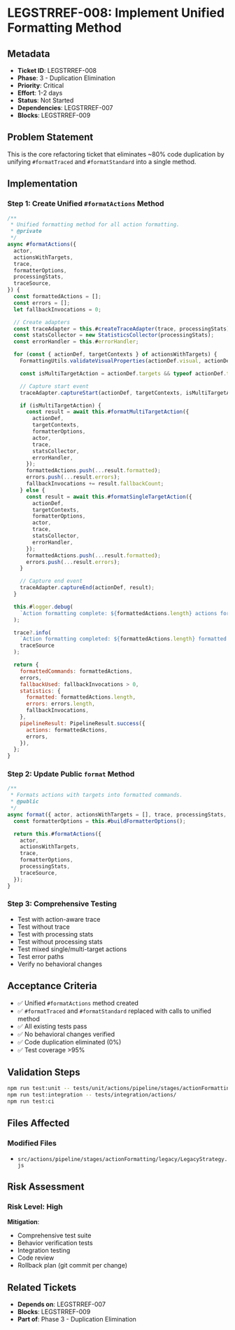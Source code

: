 # LEGSTRREF-008: Implement Unified Formatting Method

## Metadata
- **Ticket ID**: LEGSTRREF-008
- **Phase**: 3 - Duplication Elimination
- **Priority**: Critical
- **Effort**: 1-2 days
- **Status**: Not Started
- **Dependencies**: LEGSTRREF-007
- **Blocks**: LEGSTRREF-009

## Problem Statement

This is the core refactoring ticket that eliminates ~80% code duplication by unifying `#formatTraced` and `#formatStandard` into a single method.

## Implementation

### Step 1: Create Unified `#formatActions` Method

```javascript
/**
 * Unified formatting method for all action formatting.
 * @private
 */
async #formatActions({
  actor,
  actionsWithTargets,
  trace,
  formatterOptions,
  processingStats,
  traceSource,
}) {
  const formattedActions = [];
  const errors = [];
  let fallbackInvocations = 0;

  // Create adapters
  const traceAdapter = this.#createTraceAdapter(trace, processingStats);
  const statsCollector = new StatisticsCollector(processingStats);
  const errorHandler = this.#errorHandler;

  for (const { actionDef, targetContexts } of actionsWithTargets) {
    FormattingUtils.validateVisualProperties(actionDef.visual, actionDef.id);

    const isMultiTargetAction = actionDef.targets && typeof actionDef.targets === 'object';

    // Capture start event
    traceAdapter.captureStart(actionDef, targetContexts, isMultiTargetAction);

    if (isMultiTargetAction) {
      const result = await this.#formatMultiTargetAction({
        actionDef,
        targetContexts,
        formatterOptions,
        actor,
        trace,
        statsCollector,
        errorHandler,
      });
      formattedActions.push(...result.formatted);
      errors.push(...result.errors);
      fallbackInvocations += result.fallbackCount;
    } else {
      const result = await this.#formatSingleTargetAction({
        actionDef,
        targetContexts,
        formatterOptions,
        actor,
        trace,
        statsCollector,
        errorHandler,
      });
      formattedActions.push(...result.formatted);
      errors.push(...result.errors);
    }

    // Capture end event
    traceAdapter.captureEnd(actionDef, result);
  }

  this.#logger.debug(
    `Action formatting complete: ${formattedActions.length} actions formatted successfully`
  );

  trace?.info(
    `Action formatting completed: ${formattedActions.length} formatted actions, ${errors.length} errors`,
    traceSource
  );

  return {
    formattedCommands: formattedActions,
    errors,
    fallbackUsed: fallbackInvocations > 0,
    statistics: {
      formatted: formattedActions.length,
      errors: errors.length,
      fallbackInvocations,
    },
    pipelineResult: PipelineResult.success({
      actions: formattedActions,
      errors,
    }),
  };
}
```

### Step 2: Update Public `format` Method

```javascript
/**
 * Formats actions with targets into formatted commands.
 * @public
 */
async format({ actor, actionsWithTargets = [], trace, processingStats, traceSource }) {
  const formatterOptions = this.#buildFormatterOptions();

  return this.#formatActions({
    actor,
    actionsWithTargets,
    trace,
    formatterOptions,
    processingStats,
    traceSource,
  });
}
```

### Step 3: Comprehensive Testing

- Test with action-aware trace
- Test without trace
- Test with processing stats
- Test without processing stats
- Test mixed single/multi-target actions
- Test error paths
- Verify no behavioral changes

## Acceptance Criteria

- ✅ Unified `#formatActions` method created
- ✅ `#formatTraced` and `#formatStandard` replaced with calls to unified method
- ✅ All existing tests pass
- ✅ No behavioral changes verified
- ✅ Code duplication eliminated (0%)
- ✅ Test coverage >95%

## Validation Steps

```bash
npm run test:unit -- tests/unit/actions/pipeline/stages/actionFormatting/legacy/
npm run test:integration -- tests/integration/actions/
npm run test:ci
```

## Files Affected

### Modified Files
- `src/actions/pipeline/stages/actionFormatting/legacy/LegacyStrategy.js`

## Risk Assessment

### Risk Level: High

**Mitigation**:
- Comprehensive test suite
- Behavior verification tests
- Integration testing
- Code review
- Rollback plan (git commit per change)

## Related Tickets
- **Depends on**: LEGSTRREF-007
- **Blocks**: LEGSTRREF-009
- **Part of**: Phase 3 - Duplication Elimination
